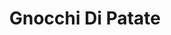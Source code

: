 ---
title: 'Gnocchi Di Patate'
thumbnail: 'https://acnhcdn.com/2.0/CookingIcon/FtrGnocchiPotatoCropped.png'
type: savory
ingredients:
  -
    id: 'flour'
    quantity: 2
    type: 'misc'
  -
    id: 'potato'
    quantity: 3
    type: 'crop'

layout: '../../layouts/RecipeDetail.astro'
---